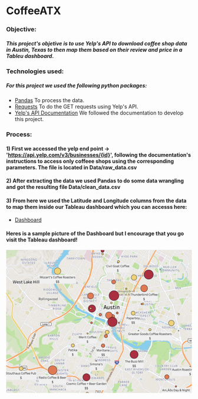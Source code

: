 # CoffeeATX
### Objective:
##### This project's objetive is to use Yelp's API to download coffee shop data in Austin, Texas to then map them based on their review and price in a Tableu dashboard.

### Technologies used:
##### For this project we used the following python packages:
- [Pandas](https://pandas.pydata.org/) To process the data.
- [Requests](https://requests.readthedocs.io/en/latest/) To do the GET requests using Yelp's API.
- [Yelp's API Documentation](https://www.yelp.com/developers) We followed the documentation to develop this project.

### Process:
#### 1) First we accessed the yelp end point -> 'https://api.yelp.com/v3/businesses/{id}', following the documentation's instructions to access only coffeee shops using the corresponding parameters. The file is located in Data/raw_data.csv
#### 2) After extracting the data we used Pandas to do some data wrangling and got the resulting file Data/clean_data.csv
#### 3) From here we used the Latitude and Longitude columns from the data to map them inside our Tableau dashboard which you can accesss here:
- [Dashboard](https://public.tableau.com/app/profile/manuel8857/viz/CoffeShopsAustin/Sheet1)

#### Heres is a sample picture of the Dashboard but I encourage that you go visit the Tableau dashboard!
![Dashboard](/Data/dashboard.png)
